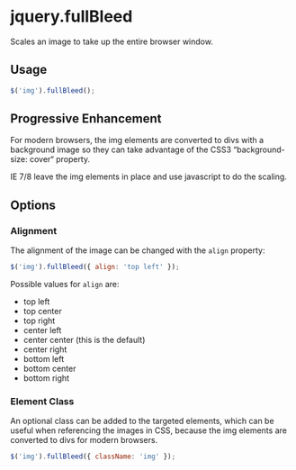 # jquery.fullBleed

Scales an image to take up the entire browser window.

## Usage

```javascript
$('img').fullBleed();
```

## Progressive Enhancement

For modern browsers, the img elements are converted to divs with a background image so they can take advantage of the CSS3 “background-size: cover“ property.

IE 7/8 leave the img elements in place and use javascript to do the scaling.

## Options

### Alignment

The alignment of the image can be changed with the `align` property:

```javascript
$('img').fullBleed({ align: 'top left' });
```

Possible values for `align` are:

- top left
- top center
- top right
- center left
- center center (this is the default)
- center right
- bottom left
- bottom center
- bottom right

### Element Class

An optional class can be added to the targeted elements, which can be useful when referencing the images in CSS, because the img elements are converted to divs for modern browsers.

```javascript
$('img').fullBleed({ className: 'img' });
```